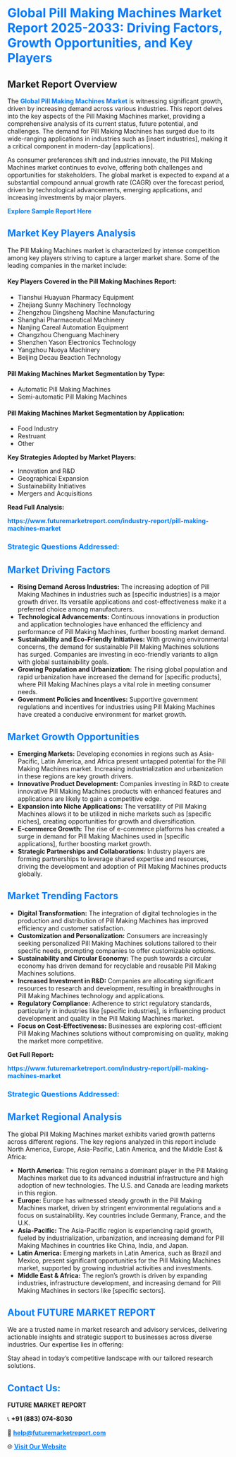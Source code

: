 <h1 style="color: #007BFF;">Global Pill Making Machines Market Report 2025-2033: Driving Factors, Growth Opportunities, and Key Players</h1>

<section id="overview">
<h2>Market Report Overview</h2>
<p>The <a href="https://www.futuremarketreport.com/industry-report/pill-making-machines-market" style="color: #007BFF; text-decoration: none;"><strong>Global Pill Making Machines Market</strong></a> is witnessing significant growth, driven by increasing demand across various industries. This report delves into the key aspects of the Pill Making Machines market, providing a comprehensive analysis of its current status, future potential, and challenges. The demand for Pill Making Machines has surged due to its wide-ranging applications in industries such as [insert industries], making it a critical component in modern-day [applications].</p>
<p>As consumer preferences shift and industries innovate, the Pill Making Machines market continues to evolve, offering both challenges and opportunities for stakeholders. The global market is expected to expand at a substantial compound annual growth rate (CAGR) over the forecast period, driven by technological advancements, emerging applications, and increasing investments by major players.</p>
</section>

<section id="overview">
<p><a href="https://www.futuremarketreport.com/request-sample/reportId=92764" style="color: #007BFF; text-decoration: none;"><strong>Explore Sample Report Here</strong></a></p>
</section>

<section id="key-players">
<h2 style="color: #007BFF;">Market Key Players Analysis</h2>
<p>The Pill Making Machines market is characterized by intense competition among key players striving to capture a larger market share. Some of the leading companies in the market include:</p>
<h4>Key Players Covered in the Pill Making Machines Report:</h4>
<ul><li>Tianshui Huayuan Pharmacy Equipment</li><li>Zhejiang Sunny Machinery Technology</li><li>Zhengzhou Dingsheng Machine Manufacturing</li><li>Shanghai Pharmaceutical Machinery</li><li>Nanjing Careal Automation Equipment</li><li>Changzhou Chenguang Machinery</li><li>Shenzhen Yason Electronics Technology</li><li>Yangzhou Nuoya Machinery</li><li>Beijing Decau Beaction Technology</li></ul>
<h4>Pill Making Machines Market Segmentation by Type:</h4>
<ul><li>Automatic Pill Making Machines</li><li>Semi-automatic Pill Making Machines</li></ul>

<h4>Pill Making Machines Market Segmentation by Application:</h4>
<ul><li>Food Industry</li><li>Restruant</li><li>Other</li></ul>
<p><strong>Key Strategies Adopted by Market Players:</strong></p>
<ul>
<li>Innovation and R&D</li>
<li>Geographical Expansion</li>
<li>Sustainability Initiatives</li>
<li>Mergers and Acquisitions</li>
</ul>
</section>

<section>
<p><strong>Read Full Analysis: </strong></p><a href="https://www.futuremarketreport.com/industry-report/pill-making-machines-market" style="color: #007BFF; text-decoration: none;"><strong>https://www.futuremarketreport.com/industry-report/pill-making-machines-market</strong></a>
<h3 style="color: #007BFF;">Strategic Questions Addressed:</h3>
</section>

<section id="driving-factors">
<h2 style="color: #007BFF;">Market Driving Factors</h2>
<ul>
<li><strong>Rising Demand Across Industries:</strong> The increasing adoption of Pill Making Machines in industries such as [specific industries] is a major growth driver. Its versatile applications and cost-effectiveness make it a preferred choice among manufacturers.</li>
<li><strong>Technological Advancements:</strong> Continuous innovations in production and application technologies have enhanced the efficiency and performance of Pill Making Machines, further boosting market demand.</li>
<li><strong>Sustainability and Eco-Friendly Initiatives:</strong> With growing environmental concerns, the demand for sustainable Pill Making Machines solutions has surged. Companies are investing in eco-friendly variants to align with global sustainability goals.</li>
<li><strong>Growing Population and Urbanization:</strong> The rising global population and rapid urbanization have increased the demand for [specific products], where Pill Making Machines plays a vital role in meeting consumer needs.</li>
<li><strong>Government Policies and Incentives:</strong> Supportive government regulations and incentives for industries using Pill Making Machines have created a conducive environment for market growth.</li>
</ul>
</section>

<section id="growth-opportunities">
<h2 style="color: #007BFF;">Market Growth Opportunities</h2>
<ul>
<li><strong>Emerging Markets:</strong> Developing economies in regions such as Asia-Pacific, Latin America, and Africa present untapped potential for the Pill Making Machines market. Increasing industrialization and urbanization in these regions are key growth drivers.</li>
<li><strong>Innovative Product Development:</strong> Companies investing in R&D to create innovative Pill Making Machines products with enhanced features and applications are likely to gain a competitive edge.</li>
<li><strong>Expansion into Niche Applications:</strong> The versatility of Pill Making Machines allows it to be utilized in niche markets such as [specific niches], creating opportunities for growth and diversification.</li>
<li><strong>E-commerce Growth:</strong> The rise of e-commerce platforms has created a surge in demand for Pill Making Machines used in [specific applications], further boosting market growth.</li>
<li><strong>Strategic Partnerships and Collaborations:</strong> Industry players are forming partnerships to leverage shared expertise and resources, driving the development and adoption of Pill Making Machines products globally.</li>
</ul>
</section>

<section id="trending-factors">
<h2 style="color: #007BFF;">Market Trending Factors</h2>
<ul>
<li><strong>Digital Transformation:</strong> The integration of digital technologies in the production and distribution of Pill Making Machines has improved efficiency and customer satisfaction.</li>
<li><strong>Customization and Personalization:</strong> Consumers are increasingly seeking personalized Pill Making Machines solutions tailored to their specific needs, prompting companies to offer customizable options.</li>
<li><strong>Sustainability and Circular Economy:</strong> The push towards a circular economy has driven demand for recyclable and reusable Pill Making Machines solutions.</li>
<li><strong>Increased Investment in R&D:</strong> Companies are allocating significant resources to research and development, resulting in breakthroughs in Pill Making Machines technology and applications.</li>
<li><strong>Regulatory Compliance:</strong> Adherence to strict regulatory standards, particularly in industries like [specific industries], is influencing product development and quality in the Pill Making Machines market.</li>
<li><strong>Focus on Cost-Effectiveness:</strong> Businesses are exploring cost-efficient Pill Making Machines solutions without compromising on quality, making the market more competitive.</li>
</ul>
</section>

<section>
<p><strong>Get Full Report: </strong></p><a href="https://www.futuremarketreport.com/industry-report/pill-making-machines-market" style="color: #007BFF; text-decoration: none;"><strong>https://www.futuremarketreport.com/industry-report/pill-making-machines-market</strong></a>
<h3 style="color: #007BFF;">Strategic Questions Addressed:</h3>
</section>


<section id="regional-analysis">
<h2 style="color: #007BFF;">Market Regional Analysis</h2>
<p>The global Pill Making Machines market exhibits varied growth patterns across different regions. The key regions analyzed in this report include North America, Europe, Asia-Pacific, Latin America, and the Middle East & Africa:</p>
<ul>
<li><strong>North America:</strong> This region remains a dominant player in the Pill Making Machines market due to its advanced industrial infrastructure and high adoption of new technologies. The U.S. and Canada are leading markets in this region.</li>
<li><strong>Europe:</strong> Europe has witnessed steady growth in the Pill Making Machines market, driven by stringent environmental regulations and a focus on sustainability. Key countries include Germany, France, and the U.K.</li>
<li><strong>Asia-Pacific:</strong> The Asia-Pacific region is experiencing rapid growth, fueled by industrialization, urbanization, and increasing demand for Pill Making Machines in countries like China, India, and Japan.</li>
<li><strong>Latin America:</strong> Emerging markets in Latin America, such as Brazil and Mexico, present significant opportunities for the Pill Making Machines market, supported by growing industrial activities and investments.</li>
<li><strong>Middle East & Africa:</strong> The region’s growth is driven by expanding industries, infrastructure development, and increasing demand for Pill Making Machines in sectors like [specific sectors].</li>
</ul>
</section>

<footer>
<h2 style="color: #007BFF;">About FUTURE MARKET REPORT</h2>
<p>We are a trusted name in market research and advisory services, delivering actionable insights and strategic support to businesses across diverse industries. Our expertise lies in offering:</p>

<p>Stay ahead in today’s competitive landscape with our tailored research solutions.</p>

<h2 style="color: #007BFF;">Contact Us:</h2>
<p><strong>FUTURE MARKET REPORT</strong></p>
<p>📞 <strong>+91 (883) 074-8030</strong></p>
<p>📧 <strong><a href="mailto:help@futuremarketreport.com" style="color: #007BFF;">help@futuremarketreport.com</a></strong></p>
<p>🌐 <strong><a href="https://www.futuremarketreport.com/" style="color: #007BFF;">Visit Our Website</a></strong></p>
</footer>